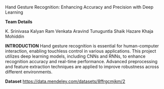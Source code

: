 Hand Gesture Recognition: Enhancing Accuracy and Precision with Deep Learning

**Team Details**

K. Srinivasa Kalyan Ram
Venkata Aravind Tunuguntla
Shaik Hazare Khaja Mohiddin

**INTRODUCTION**
Hand gesture recognition is essential for human-computer interaction, enabling touchless control in various applications. This project utilizes deep learning models, including CNNs and RNNs, to enhance recognition accuracy and real-time performance. Advanced preprocessing and feature extraction techniques are applied to improve robustness across different environments.

**Dataset**
https://data.mendeley.com/datasets/8ffrgcmjkm/2
